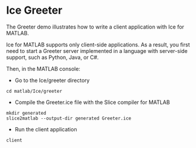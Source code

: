 # Ice Greeter

The Greeter demo illustrates how to write a client application with Ice for MATLAB.

Ice for MATLAB supports only client-side applications. As a result, you first need to start a Greeter server implemented
in a language with server-side support, such as Python, Java, or C#.

Then, in the MATLAB console:

- Go to the Ice/greeter directory

```shell
cd matlab/Ice/greeter
```

- Compile the Greeter.ice file with the Slice compiler for MATLAB

```shell
mkdir generated
slice2matlab --output-dir generated Greeter.ice
```

- Run the client application

```shell
client
```
